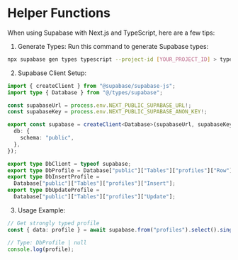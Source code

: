 # Helper Functions

When using Supabase with Next.js and TypeScript, here are a few tips:

1. Generate Types:
   Run this command to generate Supabase types:

```bash
npx supabase gen types typescript --project-id [YOUR_PROJECT_ID] > types/supabase.ts
```

2. Supabase Client Setup:

```typescript
import { createClient } from "@supabase/supabase-js";
import type { Database } from "@/types/supabase";

const supabaseUrl = process.env.NEXT_PUBLIC_SUPABASE_URL!;
const supabaseKey = process.env.NEXT_PUBLIC_SUPABASE_ANON_KEY!;

export const supabase = createClient<Database>(supabaseUrl, supabaseKey, {
  db: {
    schema: "public",
  },
});

export type DbClient = typeof supabase;
export type DbProfile = Database["public"]["Tables"]["profiles"]["Row"];
export type DbInsertProfile =
  Database["public"]["Tables"]["profiles"]["Insert"];
export type DbUpdateProfile =
  Database["public"]["Tables"]["profiles"]["Update"];
```

3. Usage Example:

```typescript
// Get strongly typed profile
const { data: profile } = await supabase.from("profiles").select().single();

// Type: DbProfile | null
console.log(profile);
```
